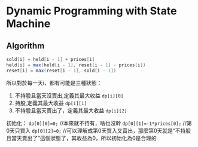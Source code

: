 # Dynamic Programming with State Machine

## Algorithm

```java
sold[i] = held[i - 1] + prices[i]
held[i] = max(held[i - 1], reset[i - 1] - prices[i])
reset[i] = max(reset[i - 1], sold[i - 1])
```

所以對於每一天i，都有可能是三種狀態：

1. 不持股且當天沒賣出,定義其最大收益 `dp[i][0]`
2. 持股,定義其最大收益 `dp[i][1]`
3. 不持股且當天賣出了，定義其最大收益 `dp[i][2]`

初始化：
`dp[0][0]=0;` //本來就不持有，啥也沒幹
`dp[0][1]=-1*prices[0];` //第0天只買入
`dp[0][2]=0;` //可以理解成第0天買入又賣出，那麼第0天就是“不持股且當天賣出了”這個狀態了，其收益為0，所以初始化為0是合理的
